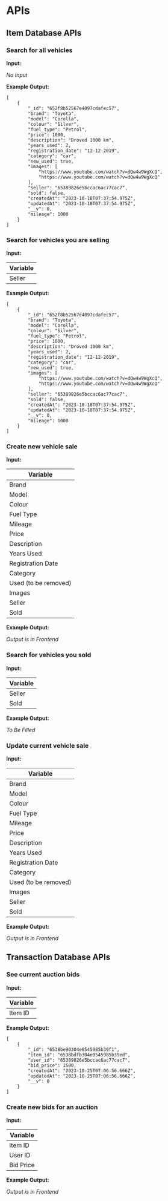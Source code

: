 # APIs

## Item Database APIs

### Search for all vehicles

**Input:**

*No Input*

**Example Output:**

```
[
    {
        "_id": "652f8b52567e4097cdafec57",
        "brand": "Toyota",
        "model": "Corolla",
        "colour": "Silver",
        "fuel_type": "Petrol",
        "price": 1000,
        "description": "Droved 1000 km",
        "years_used": 2,
        "registration_date": "12-12-2019",
        "category": "car",
        "new_used": true,
        "images": [
            "https://www.youtube.com/watch?v=dQw4w9WgXcQ",
            "https://www.youtube.com/watch?v=dQw4w9WgXcQ"
        ],
        "seller": "65389826e5bccac6ac77cac7",
        "sold": false,
        "createdAt": "2023-10-18T07:37:54.975Z",
        "updatedAt": "2023-10-18T07:37:54.975Z",
        "__v": 0,
        "mileage": 1000
    }
]

```
### Search for vehicles you are selling

**Input:**

| Variable |
|----------|
|Seller|

**Example Output:**

```
[
    {
        "_id": "652f8b52567e4097cdafec57",
        "brand": "Toyota",
        "model": "Corolla",
        "colour": "Silver",
        "fuel_type": "Petrol",
        "price": 1000,
        "description": "Droved 1000 km",
        "years_used": 2,
        "registration_date": "12-12-2019",
        "category": "car",
        "new_used": true,
        "images": [
            "https://www.youtube.com/watch?v=dQw4w9WgXcQ",
            "https://www.youtube.com/watch?v=dQw4w9WgXcQ"
        ],
        "seller": "65389826e5bccac6ac77cac7",
        "sold": false,
        "createdAt": "2023-10-18T07:37:54.975Z",
        "updatedAt": "2023-10-18T07:37:54.975Z",
        "__v": 0,
        "mileage": 1000
    }
]
```

### Create new vehicle sale

**Input:**

| Variable |
|----------|
|Brand|
|Model|
|Colour|
|Fuel Type|
|Mileage|
|Price|
|Description|
|Years Used|
|Registration Date|
|Category|
|Used (to be removed)| 
|Images|
|Seller|
|Sold|

**Example Output:**

*Output is in Frontend*

### Search for vehicles you sold

**Input:**

| Variable |
|----------|
|Seller|
|Sold|

**Example Output:**

*To Be Filled*

### Update current vehicle sale

**Input:**

| Variable |
|----------|
|Brand|
|Model|
|Colour|
|Fuel Type|
|Mileage|
|Price|
|Description|
|Years Used|
|Registration Date|
|Category|
|Used (to be removed)| 
|Images|
|Seller|
|Sold|

**Example Output:**

*Output is in Frontend*

## Transaction Database APIs

### See current auction bids

**Input:**

| Variable |
|----------|
|Item ID|

**Example Output:**

```
[
    {
        "_id": "6538be90304e0545985b39f1",
        "item_id": "6538bdfb304e0545985b39ed",
        "user_id": "65389826e5bccac6ac77cac7",
        "bid_price": 1500,
        "createdAt": "2023-10-25T07:06:56.666Z",
        "updatedAt": "2023-10-25T07:06:56.666Z",
        "__v": 0
    }
]
```

### Create new bids for an auction

**Input:**

| Variable |
|----------|
|Item ID|
|User ID|
|Bid Price|

**Example Output:**

*Output is in Frontend*